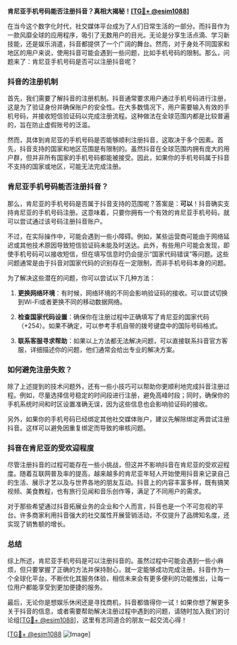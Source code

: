 **肯尼亚手机号码能否注册抖音？真相大揭秘！[[TG💪+ @esim1088](https://t.me/s/esim1088)]**

在当今这个数字化时代，社交媒体平台成为了人们日常生活的一部分。而抖音作为一款风靡全球的应用程序，吸引了无数用户的目光。无论是分享生活点滴、学习新技能，还是娱乐消遣，抖音都提供了一个广阔的舞台。然而，对于身处不同国家和地区的用户来说，使用抖音可能会遇到一些问题，比如手机号码的限制。那么，问题来了：肯尼亚手机号码是否可以注册抖音呢？

### 抖音的注册机制

首先，我们需要了解抖音的注册机制。抖音通常要求用户通过手机号码进行注册，这是为了验证身份并确保账户的安全性。在大多数情况下，用户需要输入有效的手机号码，并接收短信验证码以完成注册流程。这种做法在全球范围内都是比较普遍的，旨在防止虚假账号的泛滥。

然而，具体到肯尼亚的手机号码是否能够顺利注册抖音，这取决于多个因素。首先，抖音支持的国家和地区范围是有限制的。虽然抖音在全球范围内拥有庞大的用户群，但并非所有国家的手机号码都能被接受。因此，如果你的手机号码属于抖音不支持的国家或地区，可能无法完成注册。

### 肯尼亚手机号码能否注册抖音？

那么，肯尼亚的手机号码是否属于抖音支持的范围呢？答案是：**可以**！抖音确实支持肯尼亚的手机号码注册。这意味着，只要你拥有一个有效的肯尼亚手机号码，就可以尝试通过该号码注册抖音账户。

不过，在实际操作中，可能会遇到一些小障碍。例如，某些运营商可能由于网络延迟或其他技术原因导致短信验证码未能及时送达。此外，有些用户可能会发现，即使手机号码可以接收短信，但在填写信息时仍会提示“国家代码错误”等问题。这些问题通常是由于抖音对国家代码的识别存在一定限制，而非手机号码本身的问题。

为了解决这些潜在的问题，你可以尝试以下几种方法：

1. **更换网络环境**：有时候，网络环境的不同会影响验证码的接收。可以尝试切换到Wi-Fi或者更换不同的移动数据网络。
   
2. **检查国家代码设置**：确保你在注册过程中正确填写了肯尼亚的国家代码（+254）。如果不确定，可以参考手机自带的拨号键盘中的国际号码格式。

3. **联系客服寻求帮助**：如果以上方法都无法解决问题，可以直接联系抖音官方客服，详细描述你的问题，他们通常会给出专业的解决方案。

### 如何避免注册失败？

除了上述提到的技术问题外，还有一些小技巧可以帮助你更顺利地完成抖音注册过程。例如，尽量选择信号稳定的时间段进行注册，避免高峰时段；同时，确保你的手机系统时间和时区设置准确无误，因为这些信息也会影响验证码的接收。

另外，如果你的手机号码已经绑定其他社交媒体账户，建议先解除绑定再尝试注册抖音。这样可以避免因重复绑定而导致的审核问题。

### 抖音在肯尼亚的受欢迎程度

尽管注册抖音的过程可能存在一些小挑战，但这并不影响抖音在肯尼亚的受欢迎程度。随着互联网普及率的提高，越来越多的肯尼亚年轻人开始使用抖音来记录自己的生活、展示才艺以及与世界各地的朋友互动。抖音上的内容丰富多样，既有搞笑视频、美食教程，也有旅行见闻和音乐创作等，满足了不同用户的需求。

对于那些希望通过抖音拓展业务的企业和个人而言，抖音也是一个不可忽视的平台。许多商家利用抖音强大的社交属性开展营销活动，不仅提升了品牌知名度，还实现了销售额的增长。

### 总结

综上所述，肯尼亚手机号码是可以注册抖音的。虽然过程中可能会遇到一些小麻烦，但只要掌握了正确的方法并保持耐心，就一定能够成功完成注册。抖音作为一个全球化平台，不断优化其服务体验，相信未来会有更多便利的功能推出，让每一位用户都能享受到更加便捷的服务。

最后，无论你是想娱乐休闲还是寻找商机，抖音都值得你一试！如果你想了解更多关于抖音的信息，或者需要帮助解决注册过程中遇到的问题，请随时加入我们的讨论组[[TG💪+ @esim1088](https://t.me/s/esim1088)]，这里有志同道合的朋友一起交流心得！

[[TG💪+ @esim1088](https://t.me/s/esim1088) ![Image](https://i.postimg.cc/4NQfJmqS/Snipaste-2025-05-13-00-14-12.png)]